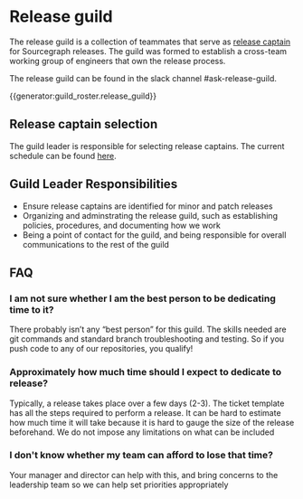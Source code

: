 # Release guild

The release guild is a collection of teammates that serve as [release captain](../dev/process/releases/index.md#release-captain) for Sourcegraph releases. The guild
was formed to establish a cross-team working group of engineers that own the release process.

The release guild can be found in the slack channel #ask-release-guild.

{{generator:guild_roster.release_guild}}

## Release captain selection

The guild leader is responsible for selecting release captains. The current schedule can be found [here](https://docs.google.com/spreadsheets/d/1UqR0CnnSpMjYRxypx8zJb3WGx6F5TUiySRANmYmFp4c/edit#gid=0).

## Guild Leader Responsibilities

- Ensure release captains are identified for minor and patch releases
- Organizing and adminstrating the release guild, such as establishing policies, procedures, and documenting how we work
- Being a point of contact for the guild, and being responsible for overall communications to the rest of the guild

## FAQ

### I am not sure whether I am the best person to be dedicating time to it?

There probably isn’t any “best person” for this guild. The skills needed are git commands and standard branch troubleshooting and testing. So if you push code to any of our repositories, you qualify!

### Approximately how much time should I expect to dedicate to release?

Typically, a release takes place over a few days (2-3). The ticket template has all the steps required to perform a release. It can be hard to estimate how much time it will take because it is hard to gauge the size of the release beforehand. We do not impose any limitations on what can be included

### I don't know whether my team can afford to lose that time?

Your manager and director can help with this, and bring concerns to the leadership team so we can help set priorities appropriately
